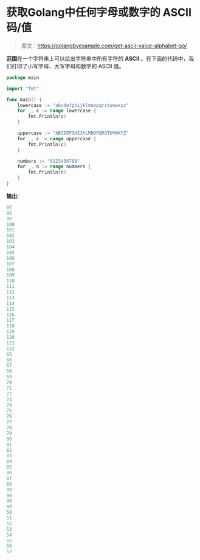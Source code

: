 # 获取Golang中任何字母或数字的 ASCII 码/值

> 原文：<https://golangbyexample.com/get-ascii-value-alphabet-go/>

**范围**在一个字符串上可以给出字符串中所有字符的 **ASCII** 。在下面的代码中，我们打印了小写字母、大写字母和数字的 ASCII 值。

```go
package main

import "fmt"

func main() {
    lowercase := "abcdefghijklmnopqrstunwxyz"
    for _, c := range lowercase {
        fmt.Println(c)
    }

    uppercase := "ABCDEFGHIJKLMNOPQRSTUVWXYZ"
    for _, c := range uppercase {
        fmt.Println(c)
    }

    numbers := "0123456789"
    for _, n := range numbers {
        fmt.Println(n)
    }
}
```

**输出:**

```go
97
98
99
100
101
102
103
104
105
106
107
108
109
110
111
112
113
114
115
116
117
110
119
120
121
122
65
66
67
68
69
70
71
72
73
74
75
76
77
78
79
80
81
82
83
84
85
86
87
88
89
90
48
49
50
51
52
53
54
55
56
57
```